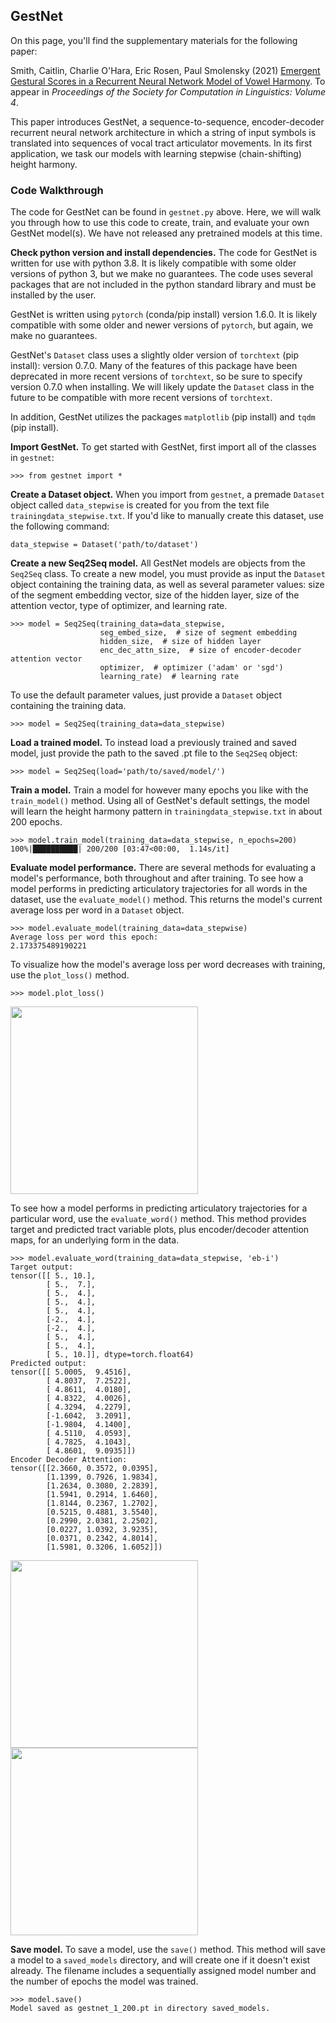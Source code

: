 ## GestNet

On this page, you'll find the supplementary materials for the following paper:

Smith, Caitlin, Charlie O'Hara, Eric Rosen, Paul Smolensky (2021) [Emergent Gestural Scores in a Recurrent Neural Network Model of Vowel Harmony](https://pages.jh.edu/~csmit372/pdf/smithohara_scil2021_paper.pdf). To appear in *Proceedings of the Society for Computation in Linguistics: Volume 4*.

This paper introduces GestNet, a sequence-to-sequence, encoder-decoder recurrent neural network architecture in which a string of input symbols is translated into sequences of vocal tract articulator movements. In its first application, we task our models with learning stepwise (chain-shifting) height harmony.

### Code Walkthrough

The code for GestNet can be found in `gestnet.py` above. Here, we will walk you through how to use this code to create, train, and evaluate your own GestNet model(s). We have not released any pretrained models at this time.

**Check python version and install dependencies.** The code for GestNet is written for use with python 3.8. It is likely compatible with some older versions of python 3, but we make no guarantees. The code uses several packages that are not included in the python standard library and must be installed by the user.

GestNet is written using `pytorch` (conda/pip install) version 1.6.0. It is likely compatible with some older and newer versions of `pytorch`, but again, we make no guarantees.

GestNet's `Dataset` class uses a slightly older version of `torchtext` (pip install): version 0.7.0. Many of the features of this package have been deprecated in more recent versions of `torchtext`, so be sure to specify version 0.7.0 when installing. We will likely update the `Dataset` class in the future to be compatible with more recent versions of `torchtext`.

In addition, GestNet utilizes the packages `matplotlib` (pip install) and `tqdm` (pip install).

**Import GestNet.** To get started with GestNet, first import all of the classes in `gestnet`:

`>>> from gestnet import *`

**Create a Dataset object.** When you import from `gestnet`, a premade `Dataset` object called `data_stepwise` is created for you from the text file `trainingdata_stepwise.txt`. If you'd like to manually create this dataset, use the following command:

`data_stepwise = Dataset('path/to/dataset')`

**Create a new Seq2Seq model.** All GestNet models are objects from the `Seq2Seq` class. To create a new model, you must provide as input the `Dataset` object containing the training data, as well as several parameter values: size of the segment embedding vector, size of the hidden layer, size of the attention vector, type of optimizer, and learning rate.

```
>>> model = Seq2Seq(training_data=data_stepwise,
                    seg_embed_size,  # size of segment embedding
                    hidden_size,  # size of hidden layer
                    enc_dec_attn_size,  # size of encoder-decoder attention vector
                    optimizer,  # optimizer ('adam' or 'sgd')
                    learning_rate)  # learning rate
```
To use the default parameter values, just provide a `Dataset` object containing the training data.

`>>> model = Seq2Seq(training_data=data_stepwise)`

**Load a trained model.** To instead load a previously trained and saved model, just provide the path to the saved .pt file to the `Seq2Seq` object:

`>>> model = Seq2Seq(load='path/to/saved/model/')`

**Train a model.** Train a model for however many epochs you like with the `train_model()` method. Using all of GestNet's default settings, the model will learn the height harmony pattern in `trainingdata_stepwise.txt` in about 200 epochs.

```
>>> model.train_model(training_data=data_stepwise, n_epochs=200)
100%|██████████| 200/200 [03:47<00:00,  1.14s/it]
```

**Evaluate model performance.** There are several methods for evaluating a model's performance, both throughout and after training. To see how a model performs in predicting articulatory trajectories for all words in the dataset, use the `evaluate_model()` method. This returns the model's current average loss per word in a `Dataset` object.

```
>>> model.evaluate_model(training_data=data_stepwise)
Average loss per word this epoch:
2.173375489190221
```

To visualize how the model's average loss per word decreases with training, use the `plot_loss()` method. 

`>>> model.plot_loss()`

<img src="https://pages.jh.edu/~csmit372/pic/plotloss.png" height=300>

To see how a model performs in predicting articulatory trajectories for a particular word, use the `evaluate_word()` method. This method provides target and predicted tract variable plots, plus encoder/decoder attention maps, for an underlying form in the data.

```
>>> model.evaluate_word(training_data=data_stepwise, 'eb-i')
Target output:
tensor([[ 5., 10.],
        [ 5.,  7.],
        [ 5.,  4.],
        [ 5.,  4.],
        [ 5.,  4.],
        [-2.,  4.],
        [-2.,  4.],
        [ 5.,  4.],
        [ 5.,  4.],
        [ 5., 10.]], dtype=torch.float64)
Predicted output:
tensor([[ 5.0005,  9.4516],
        [ 4.8037,  7.2522],
        [ 4.8611,  4.0180],
        [ 4.8322,  4.0026],
        [ 4.3294,  4.2279],
        [-1.6042,  3.2091],
        [-1.9804,  4.1400],
        [ 4.5110,  4.0593],
        [ 4.7825,  4.1043],
        [ 4.8601,  9.0935]])
Encoder Decoder Attention:
tensor([[2.3660, 0.3572, 0.0395],
        [1.1399, 0.7926, 1.9834],
        [1.2634, 0.3080, 2.2839],
        [1.5941, 0.2914, 1.6460],
        [1.8144, 0.2367, 1.2702],
        [0.5215, 0.4881, 3.5540],
        [0.2990, 2.0381, 2.2502],
        [0.0227, 1.0392, 3.9235],
        [0.0371, 0.2342, 4.8014],
        [1.5981, 0.3206, 1.6052]])
```

<img src="https://pages.jh.edu/~csmit372/pic/ebi_trajectories.png" height=300> <img src="https://pages.jh.edu/~csmit372/pic/ebi_attn.png" height=300>

**Save model.** To save a model, use the `save()` method. This method will save a model to a `saved_models` directory, and will create one if it doesn't exist already. The filename includes a sequentially assigned model number and the number of epochs the model was trained.

```
>>> model.save()
Model saved as gestnet_1_200.pt in directory saved_models.
```

